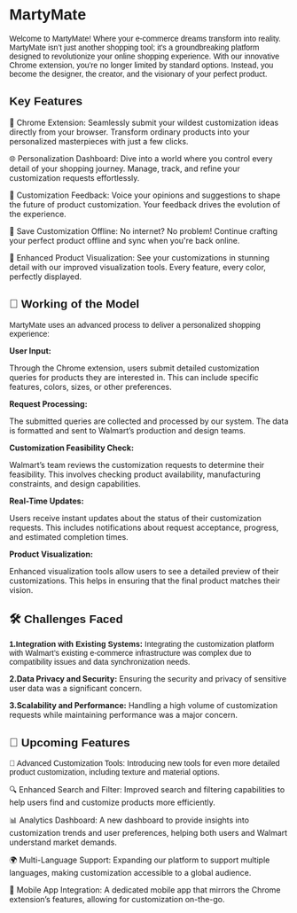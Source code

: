 <h1 style="font-family: Arial, sans-serif;">MartyMate</h1>
<p style="font-family: Arial, sans-serif;">Welcome to MartyMate! Where your e-commerce dreams transform into reality. MartyMate isn’t just another shopping tool; it's a groundbreaking platform designed to revolutionize your online shopping experience. With our innovative Chrome extension, you’re no longer limited by standard options. Instead, you become the designer, the creator, and the visionary of your perfect product.</p>
<h2 style="font-family: Arial, sans-serif;">Key Features</h2>

<p style="font-family: Arial, sans-serif;">

🚀 Chrome Extension: Seamlessly submit your wildest customization ideas directly from your browser. Transform ordinary products into your personalized masterpieces with just a few clicks.

🌐 Personalization Dashboard: Dive into a world where you control every detail of your shopping journey. Manage, track, and refine your customization requests effortlessly.

📝 Customization Feedback: Voice your opinions and suggestions to shape the future of product customization. Your feedback drives the evolution of the experience.

🌟 Save Customization Offline: No internet? No problem! Continue crafting your perfect product offline and sync when you're back online.

🎨 Enhanced Product Visualization: See your customizations in stunning detail with our improved visualization tools. Every feature, every color, perfectly displayed.



</p>
<h2 style="font-family: Arial, sans-serif;">🚀 Working of the Model</h2>
<p style="font-family: Arial, sans-serif;">
MartyMate uses an advanced process to deliver a personalized shopping experience:

<b>User Input:</b>

Through the Chrome extension, users submit detailed customization queries for products they are interested in. This can include specific features, colors, sizes, or other preferences.

<b>Request Processing:</b>

The submitted queries are collected and processed by our system. The data is formatted and sent to Walmart’s production and design teams.

<b>Customization Feasibility Check:</b>

Walmart’s team reviews the customization requests to determine their feasibility. This involves checking product availability, manufacturing constraints, and design capabilities.

<b>Real-Time Updates:</b>

Users receive instant updates about the status of their customization requests. This includes notifications about request acceptance, progress, and estimated completion times.

<b>Product Visualization:</b>

Enhanced visualization tools allow users to see a detailed preview of their customizations. This helps in ensuring that the final product matches their vision.

</p>
<h2 style="font-family: Arial, sans-serif;">🛠️ Challenges Faced</h2>
<p style="font-family: Arial, sans-serif;">
<b> 1.Integration with Existing Systems:</b> Integrating the customization platform with Walmart’s existing e-commerce infrastructure was complex due to compatibility issues and data synchronization needs.

<b> 2.Data Privacy and Security:</b> Ensuring the security and privacy of sensitive user data was a significant concern.

<b>3.Scalability and Performance:</b> Handling a high volume of customization requests while maintaining performance was a major concern.
</p>
<h2 style="font-family: Arial, sans-serif;">🚀 Upcoming Features
</h2>
<p style="font-family: Arial, sans-serif;">
🌈 Advanced Customization Tools: Introducing new tools for even more detailed product customization, including texture and material options.

🔍 Enhanced Search and Filter: Improved search and filtering capabilities to help users find and customize products more efficiently.

📊 Analytics Dashboard: A new dashboard to provide insights into customization trends and user preferences, helping both users and Walmart understand market demands.

🌍 Multi-Language Support: Expanding our platform to support multiple languages, making customization accessible to a global audience.

📲 Mobile App Integration: A dedicated mobile app that mirrors the Chrome extension’s features, allowing for customization on-the-go.
</p>




